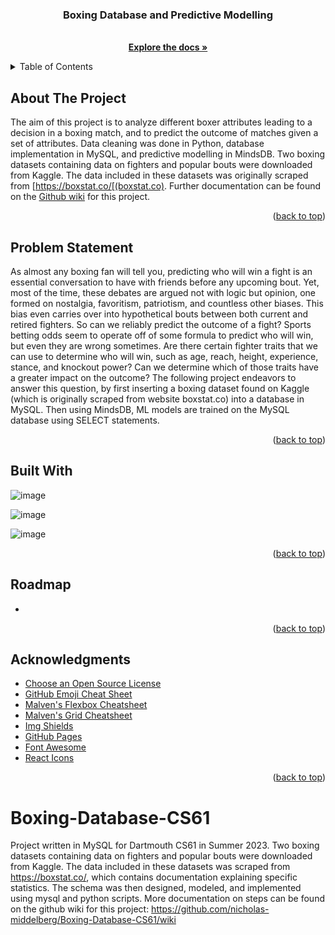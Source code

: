   <h3 align="center"> Boxing Database and Predictive Modelling</h3>

  <p align="center">
    <br />
    <a href="https://github.com/othneildrew/Best-README-Template"><strong>Explore the docs »</strong></a>



<!-- TABLE OF CONTENTS -->
<details>
  <summary>Table of Contents</summary>
  <ol>
    <li><a href="#about-the-project">About The Project</a>
    <li><a href="#problem-statement">Problem Statement</a></li>
    <li><a href="#built-with">Built With</a></li>
    <li><a href="#contributing">Contributing</a></li>
    <li><a href="#license">License</a></li>
    <li><a href="#contact">Contact</a></li>
    <li><a href="#acknowledgments">Acknowledgments</a></li>
  </ol>
</details>



<!-- ABOUT THE PROJECT -->
## About The Project

The aim of this project is to analyze different boxer attributes leading to a decision in a boxing match, and to predict the outcome of matches given a set of attributes. Data cleaning was done in Python, database implementation in MySQL, and predictive modelling in MindsDB. Two boxing datasets containing data on fighters and popular bouts were downloaded from Kaggle. The data included in these datasets was originally scraped from [https://boxstat.co/[(boxstat.co). Further documentation can be found on the [Github wiki](https://github.com/nicholas-middelberg/Boxing-Database-CS61/wiki) for this project.

<p align="right">(<a href="#readme-top">back to top</a>)</p>



<!-- PROBLEM STATEMENT -->
## Problem Statement

As almost any boxing fan will tell you, predicting who will win a fight is an essential conversation to have with friends before any upcoming bout. Yet, most of the time, these debates are argued not with logic but opinion, one formed on nostalgia, favoritism, patriotism, and countless other biases. This bias even carries over into hypothetical bouts between both current and retired fighters. So can we reliably predict the outcome of a fight? Sports betting odds seem to operate off of some formula to predict who will win, but even they are wrong sometimes. Are there certain fighter traits that we can use to determine who will win, such as age, reach, height, experience, stance, and knockout power? Can we determine which of those traits have a greater impact on the outcome? The following project endeavors to answer this question, by first inserting a boxing dataset found on Kaggle (which is originally scraped from website boxstat.co) into a database in MySQL. Then using MindsDB, ML models are trained on the MySQL database using SELECT statements.

<p align="right">(<a href="#readme-top">back to top</a>)</p>




<!-- BUILT WITH -->
## Built With

![image](https://github.com/nicholas-middelberg/Boxing-Database-CS61/assets/102709066/51a84dc3-a808-4886-a071-d476cba9a098)








![image](https://github.com/nicholas-middelberg/Boxing-Database-CS61/assets/102709066/454d4965-54c7-48cd-bc64-35f5f44e39c3)





![image](https://github.com/nicholas-middelberg/Boxing-Database-CS61/assets/102709066/167ad5a6-5c3a-4498-b241-d5988be13f29)

<p align="right">(<a href="#readme-top">back to top</a>)</p>



<!-- ROADMAP -->
## Roadmap

- 
<p align="right">(<a href="#readme-top">back to top</a>)</p>




<!-- ACKNOWLEDGMENTS -->
## Acknowledgments

* [Choose an Open Source License](https://choosealicense.com)
* [GitHub Emoji Cheat Sheet](https://www.webpagefx.com/tools/emoji-cheat-sheet)
* [Malven's Flexbox Cheatsheet](https://flexbox.malven.co/)
* [Malven's Grid Cheatsheet](https://grid.malven.co/)
* [Img Shields](https://shields.io)
* [GitHub Pages](https://pages.github.com)
* [Font Awesome](https://fontawesome.com)
* [React Icons](https://react-icons.github.io/react-icons/search)

<p align="right">(<a href="#readme-top">back to top</a>)</p>



<!-- MARKDOWN LINKS & IMAGES -->
<!-- https://www.markdownguide.org/basic-syntax/#reference-style-links -->
[contributors-shield]: https://img.shields.io/github/contributors/othneildrew/Best-README-Template.svg?style=for-the-badge
[contributors-url]: https://github.com/othneildrew/Best-README-Template/graphs/contributors
[forks-shield]: https://img.shields.io/github/forks/othneildrew/Best-README-Template.svg?style=for-the-badge
[forks-url]: https://github.com/othneildrew/Best-README-Template/network/members
[stars-shield]: https://img.shields.io/github/stars/othneildrew/Best-README-Template.svg?style=for-the-badge
[stars-url]: https://github.com/othneildrew/Best-README-Template/stargazers
[issues-shield]: https://img.shields.io/github/issues/othneildrew/Best-README-Template.svg?style=for-the-badge
[issues-url]: https://github.com/othneildrew/Best-README-Template/issues
[license-shield]: https://img.shields.io/github/license/othneildrew/Best-README-Template.svg?style=for-the-badge
[license-url]: https://github.com/othneildrew/Best-README-Template/blob/master/LICENSE.txt
[linkedin-shield]: https://img.shields.io/badge/-LinkedIn-black.svg?style=for-the-badge&logo=linkedin&colorB=555
[linkedin-url]: https://linkedin.com/in/othneildrew
[product-screenshot]: images/screenshot.png
[Next.js]: https://img.shields.io/badge/next.js-000000?style=for-the-badge&logo=nextdotjs&logoColor=white
[Next-url]: https://nextjs.org/
[React.js]: https://img.shields.io/badge/React-20232A?style=for-the-badge&logo=react&logoColor=61DAFB
[React-url]: https://reactjs.org/
[Vue.js]: https://img.shields.io/badge/Vue.js-35495E?style=for-the-badge&logo=vuedotjs&logoColor=4FC08D
[Vue-url]: https://vuejs.org/
[Angular.io]: https://img.shields.io/badge/Angular-DD0031?style=for-the-badge&logo=angular&logoColor=white
[Angular-url]: https://angular.io/
[Svelte.dev]: https://img.shields.io/badge/Svelte-4A4A55?style=for-the-badge&logo=svelte&logoColor=FF3E00
[Svelte-url]: https://svelte.dev/
[Laravel.com]: https://img.shields.io/badge/Laravel-FF2D20?style=for-the-badge&logo=laravel&logoColor=white
[Laravel-url]: https://laravel.com
[Bootstrap.com]: https://img.shields.io/badge/Bootstrap-563D7C?style=for-the-badge&logo=bootstrap&logoColor=white
[Bootstrap-url]: https://getbootstrap.com
[JQuery.com]: https://img.shields.io/badge/jQuery-0769AD?style=for-the-badge&logo=jquery&logoColor=white
[JQuery-url]: https://jquery.com 


# Boxing-Database-CS61

Project written in MySQL for Dartmouth CS61 in Summer 2023. Two boxing datasets containing data on fighters and popular bouts were downloaded from Kaggle. The data included in these datasets was scraped from https://boxstat.co/, which contains documentation explaining specific statistics. The schema was then designed, modeled, and implemented using mysql and python scripts. More documentation on steps can be found on the github wiki for this project: https://github.com/nicholas-middelberg/Boxing-Database-CS61/wiki

